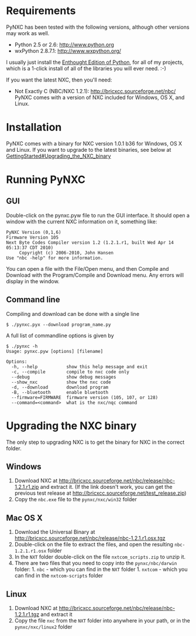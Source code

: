 # Requirements #

PyNXC has been tested with the following versions, although other versions may work as well.

  * Python 2.5 or 2.6: http://www.python.org
  * wxPython 2.8.7.1:  http://www.wxpython.org/


I usually just install the [Enthought Edition of Python](http://www.enthought.com/products/epd.php), for all of my projects, which is a 1-click install of all of the libraries you will ever need.  :-)

If you want the latest NXC, then you'll need:
  * Not Exactly C (NBC/NXC 1.2.1):  http://bricxcc.sourceforge.net/nbc/
PyNXC comes with a version of NXC included for Windows, OS X, and Linux.


# Installation #

PyNXC comes with a binary for NXC version 1.0.1 b36 for Windows, OS X and Linux.  If you want to upgrade to the latest binaries, see below at [GettingStarted#Upgrading\_the\_NXC\_binary](GettingStarted#Upgrading_the_NXC_binary.md)



# Running PyNXC #

## GUI ##

Double-click on the pynxc.pyw file to run the GUI interface.  It should open a window with the current NXC information on it, something like:
```
PyNXC Version (0,1,6)
Firmware Version 105
Next Byte Codes Compiler version 1.2 (1.2.1.r1, built Wed Apr 14 05:13:37 CDT 2010)
     Copyright (c) 2006-2010, John Hansen
Use "nbc -help" for more information.
```

You can open a file with the File/Open menu, and then Compile and Download with the Program/Compile and Download menu.  Any errors will display in the window.

## Command line ##

Compiling and download can be done with a single line

```
$ ./pynxc.pyx --download program_name.py
```

A full list of commandline options is given by

```
$ ./pynxc -h
Usage: pynxc.pyw [options] [filename]

Options:
  -h, --help           show this help message and exit
  -c, --compile        compile to nxc code only
  --debug              show debug messages
  --show_nxc           show the nxc code
  -d, --download       download program
  -B, --bluetooth      enable bluetooth
  --firmware=FIRMWARE  firmware version (105, 107, or 128)
  --command=<command>  what is the nxc/nqc command
```



# Upgrading the NXC binary #

The only step to upgrading NXC is to get the binary for NXC in the correct folder.

## Windows ##

  1. Download NXC at http://bricxcc.sourceforge.net/nbc/release/nbc-1.2.1.r1.zip and extract it.  (If the link doesn't work, you can get the previous test release at http://bricxcc.sourceforge.net/test_release.zip)
  1. Copy the `nbc.exe` file to the `pynxc/nxc/win32` folder

## Mac OS X ##


  1. Download the Universal Binary at http://bricxcc.sourceforge.net/nbc/release/nbc-1.2.1.r1.osx.tgz
  1. Double-click on the file to extract the files, and open the resulting `nbc-1.2.1.r1.osx` folder
  1. In the `NXT` folder double-click on the file `nxtcom_scripts.zip` to unzip it.
  1. There are two files that you need to copy into the `pynxc/nbc/darwin` folder:
    1. `nbc` - which you can find in the `NXT` folder
    1. `nxtcom` - which you can find in the `nxtcom-scripts` folder

## Linux ##

  1. Download NXC at http://bricxcc.sourceforge.net/nbc/release/nbc-1.2.1.r1.tgz and extract it
  1. Copy the file `nxc` from the `NXT` folder into anywhere in your path, or in the `pynxc/nxc/linux2` folder